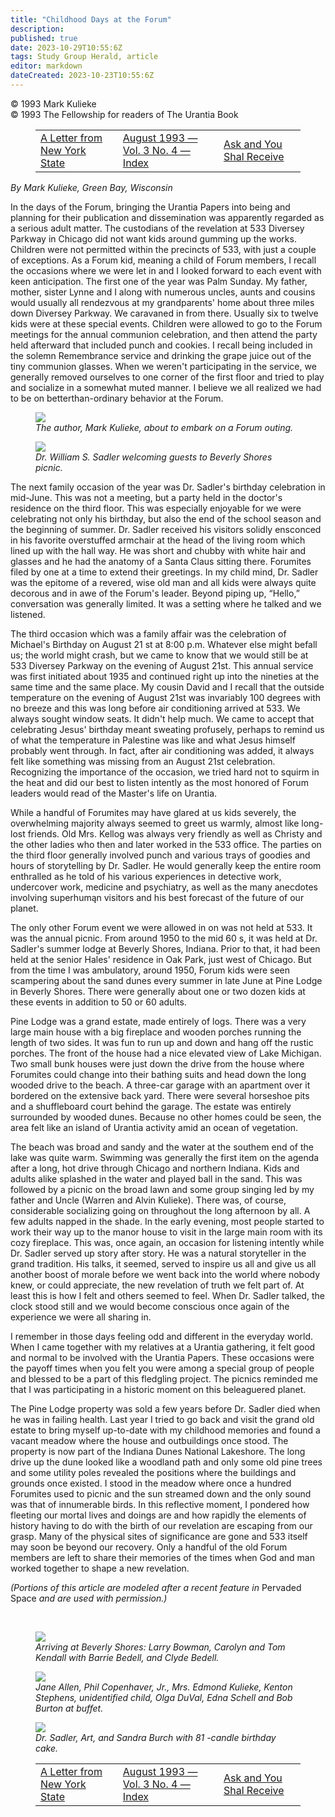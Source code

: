 ```yaml
---
title: "Childhood Days at the Forum"
description: 
published: true
date: 2023-10-29T10:55:6Z
tags: Study Group Herald, article
editor: markdown
dateCreated: 2023-10-23T10:55:6Z
---
```


<p class="v-card v-sheet theme--light gray lighten-3 px-2">© 1993 Mark Kulieke<br>© 1993 The Fellowship for readers of The Urantia Book</p>
<figure class="table chapter-navigator">
  <table>
    <tbody>
      <tr>
        <td>
        <a href="/en/article/Ruth_L_Czankus/A_Letter_from_New_York_State">
          <span class="mdi mdi-arrow-left-drop-circle"></span><span class="pl-2">A Letter from New York State</span>
        </a>
        </td>
        <td>
        <a href="/en/index/articles_study_group_herald#august-1993-vol-3-no-4">
          <span class="mdi mdi-book-open-variant"></span><span class="pl-2">August 1993 — Vol. 3 No. 4 — Index</span>
        </a>
        </td>
        <td>
        <a href="/en/article/Bobbie_Dreier/Ask_and_You_Shal_Receive">
          <span class="pr-2">Ask and You Shal Receive</span><span class="mdi mdi-arrow-right-drop-circle"></span>
        </a>
        </td>
      </tr>
    </tbody>
  </table>
</figure>


_By Mark Kulieke, Green Bay, Wisconsin_

In the days of the Forum, bringing the Urantia Papers into being and planning for their publication and dissemination was apparently regarded as a serious adult matter. The custodians of the revelation at 533 Diversey Parkway in Chicago did not want kids around gumming up the works. Children were not permitted within the precincts of 533, with just a couple of exceptions. As a Forum kid, meaning a child of Forum members, I recall the occasions where we were let in and I looked forward to each event with keen anticipation. The first one of the year was Palm Sunday. My father, mother, sister Lynne and I along with numerous uncles, aunts and cousins would usually all rendezvous at my grandparents' home about three miles down Diversey Parkway. We caravaned in from there. Usually six to twelve kids were at these special events. Children were allowed to go to the Forum meetings for the annual communion celebration, and then attend the party held afterward that included punch and cookies. I recall being included in the solemn Remembrance service and drinking the grape juice out of the tiny communion glasses. When we weren't participating in the service, we generally removed ourselves to one corner of the first floor and tried to play and socialize in a somewhat muted manner. I believe we all realized we had to be on betterthan-ordinary behavior at the Forum.

<figure id="Figure_1" class="image urantiapedia image-style-align-right">
<img src="/image/article/Study_Group_Herald/Mark_Kulieke.jpg">
<figcaption><em>The author, Mark Kulieke, about to embark on a Forum outing.</em></figcaption>
</figure>


<figure id="Figure_2" class="image urantiapedia image-style-align-left">
<img src="/image/article/Study_Group_Herald/William_S_Sadler.jpg">
<figcaption><em>Dr. William S. Sadler welcoming guests to Beverly Shores picnic.</em></figcaption>
</figure>

The next family occasion of the year was Dr. Sadler's birthday celebration in mid-June. This was not a meeting, but a party held in the doctor's residence on the third floor. This was especially enjoyable for we were celebrating not only his birthday, but also the end of the school season and the beginning of summer. Dr. Sadler received his visitors solidly ensconced in his favorite overstuffed armchair at the head of the living room which lined up with the hall way. He was short and chubby with white hair and glasses and he had the anatomy of a Santa Claus sitting there. Forumites filed by one at a time to extend their greetings. In my child mind, Dr. Sadler was the epitome of a revered, wise old man and all kids were always quite decorous and in awe of the Forum's leader. Beyond piping up, “Hello,” conversation was generally limited. It was a setting where he talked and we listened.

The third occasion which was a family affair was the celebration of Michael's Birthday on August 21 st at 8:00 p.m. Whatever else might befall us; the world might crash, but we came to know that we would still be at 533 Diversey Parkway on the evening of August 21st. This annual service was first initiated about 1935 and continued right up into the nineties at the same time and the same place. My cousin David and I recall that the outside temperature on the evening of August 21st was invariably 100 degrees with no breeze and this was long before air conditioning arrived at 533. We always sought window seats. It didn't help much. We came to accept that celebrating Jesus' birthday meant sweating profusely, perhaps to remind us of what the temperature in Palestine was like and what Jesus himself probably went through. In fact, after air conditioning was added, it always felt like something was missing from an August 21st celebration. Recognizing the importance of the occasion, we tried hard not to squirm in the heat and did our best to listen intently as the most honored of Forum leaders would read of the Master's life on Urantia.

While a handful of Forumites may have glared at us kids severely, the overwhelming majority always seemed to greet us warmly, almost like long-lost friends. Old Mrs. Kellog was always very friendly as well as Christy and the other ladies who then and later worked in the 533 office. The parties on the third floor generally involved punch and various trays of goodies and hours of storytelling by Dr. Sadler. He would generally keep the entire room enthralled as he told of his various experiences in detective work, undercover work, medicine and psychiatry, as well as the many anecdotes involving superhumąn visitors and his best forecast of the future of our planet.

The only other Forum event we were allowed in on was not held at 533. It was the annual picnic. From around 1950 to the mid 60 s, it was held at Dr. Sadler's summer lodge at Beverly Shores, Indiana. Prior to that, it had been held at the senior Hales' residence in Oak Park, just west of Chicago. But from the time I was ambulatory, around 1950, Forum kids were seen scampering about the sand dunes every summer in late June at Pine Lodge in Beverly Shores. There were generally about one or two dozen kids at these events in addition to 50 or 60 adults.

Pine Lodge was a grand estate, made entirely of logs. There was a very large main house with a big fireplace and wooden porches running the length of two sides. It was fun to run up and down and hang off the rustic porches. The front of the house had a nice elevated view of Lake Michigan. Two small bunk houses were just down the drive from the house where Forumites could change into their bathing suits and head down the long wooded drive to the beach. A three-car garage with an apartment over it bordered on the extensive back yard. There were several horseshoe pits and a shuffleboard court behind the garage. The estate was entirely surrounded by wooded dunes. Because no other homes could be seen, the area felt like an island of Urantia activity amid an ocean of vegetation.

The beach was broad and sandy and the water at the southem end of the lake was quite warm. Swimming was generally the first item on the agenda after a long, hot drive through Chicago and northern Indiana. Kids and adults alike splashed in the water and played ball in the sand. This was followed by a picnic on the broad lawn and some group singing led by my father and Uncle (Warren and Alvin Kulieke). There was, of course, considerable socializing going on throughout the long afternoon by all. A few adults napped in the shade. In the early evening, most people started to work their way up to the manor house to visit in the large main room with its cozy fireplace. This was, once again, an occasion for listening intently while Dr. Sadler served up story after story. He was a natural storyteller in the grand tradition. His talks, it seemed, served to inspire us all and give us all another boost of morale before we went back into the world where nobody knew, or could appreciate, the new revelation of truth we felt part of. At least this is how I felt and others seemed to feel. When Dr. Sadler talked, the clock stood still and we would become conscious once again of the experience we were all sharing in.

I remember in those days feeling odd and different in the everyday world. When I came together with my relatives at a Urantia gathering, it felt good and normal to be involved with the Urantia Papers. These occasions were the payoff times when you felt you were among a special group of people and blessed to be a part of this fledgling project. The picnics reminded me that I was participating in a historic moment on this beleaguered planet.

The Pine Lodge property was sold a few years before Dr. Sadler died when he was in failing health. Last year I tried to go back and visit the grand old estate to bring myself up-to-date with my childhood memories and found a vacant meadow where the house and outbuildings once stood. The property is now part of the Indiana Dunes National Lakeshore. The long drive up the dune looked like a woodland path and only some old pine trees and some utility poles revealed the positions where the buildings and grounds once existed. I stood in the meadow where once a hundred Forumites used to picnic and the sun streamed down and the only sound was that of innumerable birds. In this reflective moment, I pondered how fleeting our mortal lives and doings are and how rapidly the elements of history having to do with the birth of our revelation are escaping from our grasp. Many of the physical sites of significance are gone and 533 itself may soon be beyond our recovery. Only a handful of the old Forum members are left to share their memories of the times when God and man worked together to shape a new revelation.

_(Portions of this article are modeled after a recent feature in_ Pervaded Space _and are used with permission.)_

<br style="clear:both;"/>

<figure id="Figure_3" class="image urantiapedia">
<img src="/image/article/Study_Group_Herald/Beverly_Shores.jpg">
<figcaption><em>Arriving at Beverly Shores: Larry Bowman, Carolyn and Tom Kendall with Barrie Bedell, and Clyde Bedell.</em></figcaption>
</figure>


<figure id="Figure_4" class="image urantiapedia">
<img src="/image/article/Study_Group_Herald/Jane_Allen_others.jpg">
<figcaption><em>Jane Allen, Phil Copenhaver, Jr., Mrs. Edmond Kulieke, Kenton Stephens, unidentified child, Olga DuVal, Edna Schell and Bob Burton at buffet.</em></figcaption>
</figure>


<figure id="Figure_5" class="image urantiapedia">
<img src="/image/article/Study_Group_Herald/Dr_Sadler.jpg">
<figcaption><em>Dr. Sadler, Art, and Sandra Burch with 81 -candle birthday cake.</em></figcaption>
</figure>

<figure class="table chapter-navigator">
  <table>
    <tbody>
      <tr>
        <td>
        <a href="/en/article/Ruth_L_Czankus/A_Letter_from_New_York_State">
          <span class="mdi mdi-arrow-left-drop-circle"></span><span class="pl-2">A Letter from New York State</span>
        </a>
        </td>
        <td>
        <a href="/en/index/articles_study_group_herald#august-1993-vol-3-no-4">
          <span class="mdi mdi-book-open-variant"></span><span class="pl-2">August 1993 — Vol. 3 No. 4 — Index</span>
        </a>
        </td>
        <td>
        <a href="/en/article/Bobbie_Dreier/Ask_and_You_Shal_Receive">
          <span class="pr-2">Ask and You Shal Receive</span><span class="mdi mdi-arrow-right-drop-circle"></span>
        </a>
        </td>
      </tr>
    </tbody>
  </table>
</figure>

